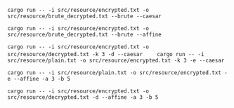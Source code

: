 `cargo run -- -i src/resource/encrypted.txt -o src/resource/brute_decrypted.txt --brute --caesar`

`cargo run -- -i src/resource/encrypted.txt -o src/resource/brute_decrypted.txt --brute --affine`

`cargo run -- -i src/resource/encrypted.txt -o src/resource/decrypted.txt -k 3 -d --caesar   
`
`cargo run -- -i src/resource/plain.txt -o src/resource/encrypted.txt -k 3 -e --caesar `

`cargo run -- -i src/resource/plain.txt -o src/resource/encrypted.txt -e --affine -a 3 -b 5 `

`cargo run -- -i src/resource/encrypted.txt -o src/resource/decrypted.txt -d --affine -a 3 -b 5 `

